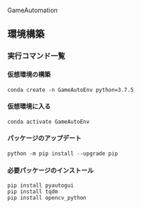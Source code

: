 GameAutomation

## 環境構築

### 実行コマンド一覧


#### 仮想環境の構築
```
conda create -n GameAutoEnv python=3.7.5
```

#### 仮想環境に入る
```
conda activate GameAutoEnv
```

#### パッケージのアップデート
```
python -m pip install --upgrade pip
```

#### 必要パッケージのインストール
```
pip install pyautogui
pip install tqdm
pip install opencv_python
```

